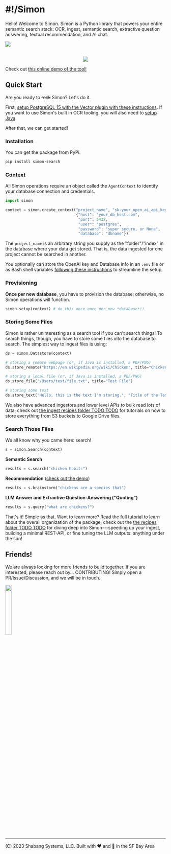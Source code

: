 # #!/Simon
Hello! Welcome to Simon. Simon is a Python library that powers your entire semantic search stack: OCR, ingest, semantic search, extractive question answering, textual recommendation, and AI chat.

<div style="display: flex; align-items: center; width: 100%">
<img src="https://badge.fury.io/py/simon-search.svg"/>
</div>
<br /> 
<p align="center">
  <img src="https://i.imgur.com/lIn55Ck.png" />
</p>

Check out [this online demo of the tool!](https://wikisearch.shabang.io/)

## Quick Start
Are you ready to ~~rock~~ Simon? Let's do it.

First, [setup PostgreSQL 15 with the Vector plugin with these instructions](https://github.com/Shabang-Systems/simon/wiki/Detailed-Setup-Guide#database-and-credentials). If you want to use Simon's built in OCR tooling, you will also need to [setup Java](https://github.com/Shabang-Systems/simon/wiki/Detailed-Setup-Guide#java).

After that, we can get started!

### Installation
You can get the package from PyPi.

```bash
pip install simon-search
```

### Context
All Simon operations require an object called the `AgentContext` to identify your database connection and credentials.

```python
import simon

context = simon.create_context("project_name", "sk-your_open_ai_api_key",
                               {"host": "your_db_host.com",
                                "port": 5432,
                                "user": "postgres",
                                "password": "super secure, or None",
                                "database": "dbname"})
```

The `project_name` is an arbitrary string you supply as the "folder"/"index" in the database where your data get stored. That is, the data ingested for one project cannot be searched in another.

You optionally can store the OpenAI key and Database info in an `.env` file or as Bash shell variables [following these instructions](https://github.com/Shabang-Systems/simon/wiki/Detailed-Setup-Guide#set-environment-variables) to streamline the setup.

### Provisioning
**Once per new database**, you have to provision the database; otherwise, no Simon operations will function.

```python
simon.setup(context) # do this once once per new *database*!!
```

### Storing Some Files
Simon is rather uninteresting as a search tool if you can't search things! To search things, though, you have to store some files into the database to search. The simplest way to ingest files is using:

```python
ds = simon.Datastore(context)

# storing a remote webpage (or, if Java is installed, a PDF/PNG)
ds.store_remote("https://en.wikipedia.org/wiki/Chicken", title="Chickens")

# storing a local file (or, if Java is installed, a PDF/PNG)
ds.store_file("/Users/test/file.txt", title="Test File")

# storing some text
ds.store_text("Hello, this is the text I'm storing.", "Title of the Text", "{metadata: can go here}")
```

We also have advanced ingestors and lower level APIs to bulk read lots of data; check out [the ingest recipes folder TODO TODO](./) for tutorials on how to store everything from S3 buckets to Google Drive files.

### Search Those Files
We all know why you came here: search! 

```python
s = simon.Search(context)
```

**Semantic Search**

```python
results = s.search("chicken habits")
```

**Recommendation** ([check out the demo](https://wikisearch.shabang.io/))

```python
results = s.brainstorm("chickens are a species that") 
```

**LLM Answer and Extractive Question-Answering ("Quoting")**

```python
results = s.query("what are chickens?")
```

That's it! Simple as that. Want to learn more? Read the [full tutorial](https://github.com/Shabang-Systems/simon/blob/patch/error-handling/tutorial.py) to learn about the overall organization of the package; check out the [the recipes folder TODO TODO](./) for diving deep into Simon---speeding up your ingest, building a minimal REST-API, or fine tuning the LLM outputs: anything under the sun!

## Friends!
We are always looking for more friends to build together. If you are interested, please reach out by... CONTRIBUTING! Simply open a PR/Issue/Discussion, and we will be in touch.

<img src="https://mktdplp102wuda.azureedge.net/org-f4f78f7fa763412990f7f7ed79822b61/ba042d2e-95c0-ec11-983e-000d3a33908e/B2tXV68nr_6lraxPmSTeJsZ0O366bCH3mVOxHcDfKcY%21" width="20%"/>

---

(C) 2023 Shabang Systems, LLC. Built with ❤️ and 🥗 in the SF Bay Area
